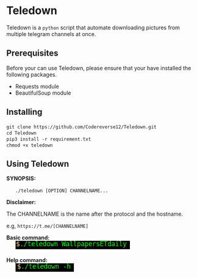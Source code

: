 # Teledown

Teledown is a `python` script that automate downloading pictures from multiple telegram channels at once.
## Prerequisites
Before your can use Teledown, please ensure that your have installed the following packages.
* Requests module
* BeautifulSoup module

## Installing

```
git clone https://github.com/Codereverse12/Teledown.git
cd Teledown
pip3 install -r requirement.txt
chmod +x teledown
```

## Using Teledown
**SYNOPSIS:**

&nbsp;&nbsp;&nbsp;&nbsp;&nbsp;&nbsp;`./teledown [OPTION] CHANNELNAME...`<br/>

**Disclaimer:**

The CHANNELNAME is the name after the protocol and the hostname.

e.g,  `https://t.me/[CHANNELNAME]`

**Basic command:**<br/>
&nbsp;&nbsp;&nbsp;&nbsp;&nbsp;&nbsp;![Command to type](./config/cmd.png)<br/><br/>
**Help command:**<br/>
&nbsp;&nbsp;&nbsp;&nbsp;&nbsp;&nbsp;![Command to help](./config/help.png)





